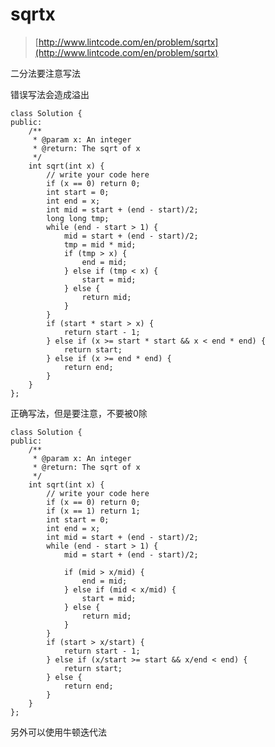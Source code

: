 # sqrtx
>  [http://www.lintcode.com/en/problem/sqrtx](http://www.lintcode.com/en/problem/sqrtx)

二分法要注意写法


错误写法会造成溢出

	class Solution {
	public:
	    /**
	     * @param x: An integer
	     * @return: The sqrt of x
	     */
	    int sqrt(int x) {
	        // write your code here
	        if (x == 0) return 0;
	        int start = 0;
	        int end = x;
	        int mid = start + (end - start)/2;
	        long long tmp;
	        while (end - start > 1) {
	            mid = start + (end - start)/2;
	            tmp = mid * mid;
	            if (tmp > x) {
	                end = mid;
	            } else if (tmp < x) {
	                start = mid;
	            } else {
	                return mid;
	            }
	        }
	        if (start * start > x) {
	            return start - 1;
	        } else if (x >= start * start && x < end * end) {
	            return start;
	        } else if (x >= end * end) {
	            return end;
	        }
	    }
	};

正确写法，但是要注意，不要被0除

	class Solution {
	public:
	    /**
	     * @param x: An integer
	     * @return: The sqrt of x
	     */
	    int sqrt(int x) {
	        // write your code here
	        if (x == 0) return 0;
	        if (x == 1) return 1;
	        int start = 0;
	        int end = x;
	        int mid = start + (end - start)/2;
	        while (end - start > 1) {
	            mid = start + (end - start)/2;

	            if (mid > x/mid) {
	                end = mid;
	            } else if (mid < x/mid) {
	                start = mid;
	            } else {
	                return mid;
	            }
	        }
	        if (start > x/start) {
	            return start - 1;
	        } else if (x/start >= start && x/end < end) {
	            return start;
	        } else {
	            return end;
	        }
	    }
	};

另外可以使用牛顿迭代法
